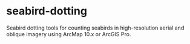 # seabird-dotting
Seabird dotting tools for counting seabirds in high-resolution aerial and oblique imagery using ArcMap 10.x or ArcGIS Pro.
